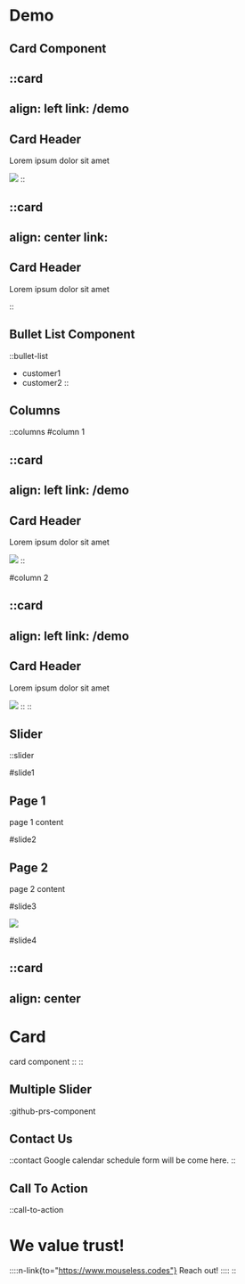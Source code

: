 # Demo

## Card Component

::card
---
align: left
link: /demo
---

## Card Header

Lorem ipsum dolor sit amet

![](https://mouseless.github.io/brand/assets/logo/svg/logo-mark-primary.svg)
::

::card
---
align: center
link:
---

## Card Header

Lorem ipsum dolor sit amet

::

## Bullet List Component

::bullet-list

- customer1
- customer2
::

## Columns

::columns
#column 1

::card
---
align: left
link: /demo
---

## Card Header

Lorem ipsum dolor sit amet

![](https://mouseless.github.io/brand/assets/logo/svg/logo-mark-primary.svg)
::

#column 2

::card
---
align: left
link: /demo
---

## Card Header

Lorem ipsum dolor sit amet

![](https://mouseless.github.io/brand/assets/logo/svg/logo-mark-primary.svg)
::
::

## Slider

::slider

#slide1

## Page 1

page 1 content

#slide2

## Page 2

page 2 content

#slide3

![](https://mouseless.github.io/brand/assets/logo/svg/logo-mark-primary.svg)

#slide4

::card
---
align: center
---
# Card

card component
::
::

## Multiple Slider

:github-prs-component

## Contact Us

::contact
  Google calendar schedule form will be come here.
::

## Call To Action

::call-to-action

  # We value trust!

  ::::n-link{to="https://www.mouseless.codes"}
  Reach out!
  ::::
::
